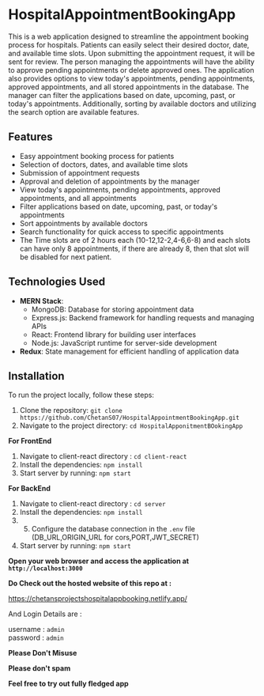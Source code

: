 # HospitalAppointmentBookingApp

This is a web application designed to streamline the appointment booking process for hospitals. Patients can easily select their desired doctor, date, and available time slots. Upon submitting the appointment request, it will be sent for review. The person managing the appointments will have the ability to approve pending appointments or delete approved ones. The application also provides options to view today's appointments, pending appointments, approved appointments, and all stored appointments in the database. The manager can filter the applications based on date, upcoming, past, or today's appointments. Additionally, sorting by available doctors and utilizing the search option are available features.

## Features

- Easy appointment booking process for patients
- Selection of doctors, dates, and available time slots
- Submission of appointment requests
- Approval and deletion of appointments by the manager
- View today's appointments, pending appointments, approved appointments, and all appointments
- Filter applications based on date, upcoming, past, or today's appointments
- Sort appointments by available doctors
- Search functionality for quick access to specific appointments
- The Time slots are of 2 hours each (10-12,12-2,4-6,6-8) and each slots can have only 8 appointments, if there are already 8, then that slot will be disabled for next patient.

## Technologies Used

- **MERN Stack**:
  - MongoDB: Database for storing appointment data
  - Express.js: Backend framework for handling requests and managing APIs
  - React: Frontend library for building user interfaces
  - Node.js: JavaScript runtime for server-side development
- **Redux**: State management for efficient handling of application data

## Installation

To run the project locally, follow these steps:

1. Clone the repository:
   ```git clone https://github.com/ChetanS07/HospitalAppointmentBookingApp.git```
3. Navigate to the project directory:
   ```cd HospitalApponitmentBOokingApp```

**For FrontEnd**
1. Navigate to client-react directory : ```cd client-react```
2. Install the dependencies:  ```npm install```
3. Start server by running:  ```npm start```

**For BackEnd**
1. Navigate to client-react directory : ```cd server```
2. Install the dependencies: ```npm install```
3. 5. Configure the database connection in the `.env` file (DB_URL,ORIGIN_URL for cors,PORT,JWT_SECRET)
4. Start server by running:  ```npm start```

**Open your web browser and access the application at 
```http://localhost:3000```**

**Do Check out the hosted website of this repo at :**

https://chetansprojectshospitalappbooking.netlify.app/

And Login Details are :

username : ```admin```  
password : ```admin```  

**Please Don't Misuse**

**Please don't spam**

**Feel free to try out fully fledged app**
